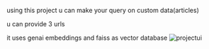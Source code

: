 using this project u can make your query on custom data(articles)



u can  provide 3 urls


it uses genai embeddings and faiss as vector database 
![projectui](https://github.com/user-attachments/assets/e689a491-ecd6-4959-902d-8d50abf2b260)



